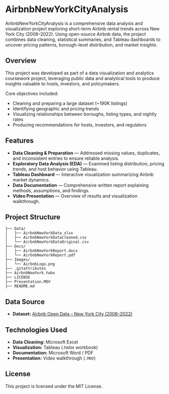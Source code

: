 # AirbnbNewYorkCityAnalysis
AirbnbNewYorkCityAnalysis is a comprehensive data analysis and visualization project exploring short-term Airbnb rental trends across New York City (2008–2022). Using open-source Airbnb data, the project combines data cleaning, statistical summaries, and Tableau dashboards to uncover pricing patterns, borough-level distribution, and market insights.

## Overview

This project was developed as part of a data visualization and analytics coursework project, leveraging public data and analytical tools to produce insights valuable to hosts, investors, and policymakers.

Core objectives included:

- Cleaning and preparing a large dataset (~190K listings)
- Identifying geographic and pricing trends
- Visualizing relationships between boroughs, listing types, and nightly rates
- Producing recommendations for hosts, investors, and regulators

## Features

- **Data Cleaning & Preparation** — Addressed missing values, duplicates, and inconsistent entries to ensure reliable analysis.  
- **Exploratory Data Analysis (EDA)** — Examined listing distribution, pricing trends, and host behavior using Tableau.  
- **Tableau Dashboard** — Interactive visualization summarizing Airbnb market dynamics.  
- **Data Documentation** — Comprehensive written report explaining methods, assumptions, and findings.  
- **Video Presentation** — Overview of results and visualization walkthrough.  

## Project Structure

```
├── Data/
│   ├── AirbnbNewYorkData.xlsx
│   ├── AirbnbNewYorkDataCleaned.csv
│   └── AirbnbNewYorkDataOriginal.csv
├── Docs/
│   ├── AirbnbNewYorkReport.docx
│   └── AirbnbNewYorkReport.pdf
├── Images/
│   └── AirbnbLogo.png
├── .gitattributes
├── AirbnbNewYork.twbx
├── LICENSE
├── Presentation.MOV
├── README.md
```

## Data Source

- **Dataset:** [Airbnb Open Data – New York City (2008–2022)](https://www.kaggle.com/datasets/arianazmoudeh/airbnbopendata)  

## Technologies Used

- **Data Cleaning:** Microsoft Excel  
- **Visualization:** Tableau (.twbx workbook)  
- **Documentation:** Microsoft Word / PDF  
- **Presentation:** Video walkthrough (`.MOV`) 

## License

This project is licensed under the MIT License.
